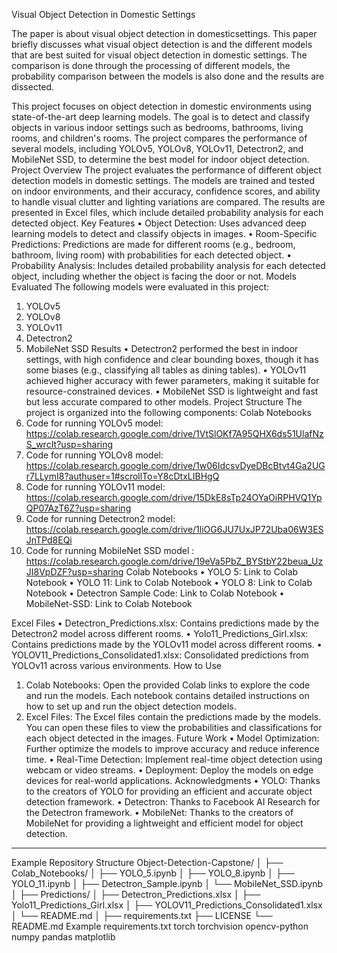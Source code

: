 Visual Object Detection in Domestic Settings

The paper is about visual object detection in domesticsettings. This paper briefly discusses what visual object detection is and the different models that are best suited for visual object detection in domestic settings. The comparison is done through the processing of different models, the probability comparison between the models is also done and the results are dissected.

This project focuses on object detection in domestic environments using state-of-the-art deep learning models. The goal is to detect and classify objects in various indoor settings such as bedrooms, bathrooms, living rooms, and children's rooms. The project compares the  performance of several models, including YOLOv5, YOLOv8, YOLOv11, Detectron2, and MobileNet SSD, to determine the best model for indoor object detection.
Project Overview
The project evaluates the performance of different object detection models in domestic settings. The models are trained and tested on indoor environments, and their accuracy, confidence scores, and ability to handle visual clutter and lighting variations are compared. The results are presented in Excel files, which include detailed probability analysis for each detected object.
Key Features
•	Object Detection: Uses advanced deep learning models to detect and classify objects in images.
•	Room-Specific Predictions: Predictions are made for different rooms (e.g., bedroom, bathroom, living room) with probabilities for each detected object.
•	Probability Analysis: Includes detailed probability analysis for each detected object, including whether the object is facing the door or not.
Models Evaluated
The following models were evaluated in this project:
1.	YOLOv5
2.	YOLOv8
3.	YOLOv11
4.	Detectron2
5.	MobileNet SSD
Results
•	Detectron2 performed the best in indoor settings, with high confidence and clear bounding boxes, though it has some biases (e.g., classifying all tables as dining tables).
•	YOLOv11 achieved higher accuracy with fewer parameters, making it suitable for resource-constrained devices.
•	MobileNet SSD is lightweight and fast but less accurate compared to other models.
Project Structure
The project is organized into the following components:
Colab Notebooks
1.	Code for running YOLOv5 model: 
	https://colab.research.google.com/drive/1VtSlOKf7A95QHX6ds51UlafNzS_wrcIt?usp=sharing
2.	Code for running YOLOv8 model:
	https://colab.research.google.com/drive/1w06IdcsvDyeDBcBtvt4Ga2UGr7LLymI8?authuser=1#scrollTo=Y8cDtxLIBHgQ
3.	Code for running YOLOv11 model: https://colab.research.google.com/drive/15DkE8sTp24OYaOiRPHVQ1YpQP07AzT6Z?usp=sharing
4.	Code for running Detectron2 model: https://colab.research.google.com/drive/1liOG6JU7UxJP72Uba06W3ESJnTPd8EQi
5.	Code for running MobileNet SSD model : 
https://colab.research.google.com/drive/19eVa5PbZ_BYStbY22beua_UzJI8VpDZF?usp=sharing
Colab Notebooks
•	YOLO 5: Link to Colab Notebook
•	YOLO 11: Link to Colab Notebook
•	YOLO 8: Link to Colab Notebook
•	Detectron Sample Code: Link to Colab Notebook
•	MobileNet-SSD: Link to Colab Notebook

Excel Files
•	Detectron_Predictions.xlsx: Contains predictions made by the Detectron2 model across different rooms.
•	Yolo11_Predictions_Girl.xlsx: Contains predictions made by the YOLOv11 model across different rooms.
•	YOLOV11_Predictions_Consolidated1.xlsx: Consolidated predictions from YOLOv11 across various environments.
How to Use
1.	Colab Notebooks: Open the provided Colab links to explore the code and run the models. Each notebook contains detailed instructions on how to set up and run the object detection models.
2.	Excel Files: The Excel files contain the predictions made by the models. You can open these files to view the probabilities and classifications for each object detected in the images.
Future Work
•	Model Optimization: Further optimize the models to improve accuracy and reduce inference time.
•	Real-Time Detection: Implement real-time object detection using webcam or video streams.
•	Deployment: Deploy the models on edge devices for real-world applications.
Acknowledgments
•	YOLO: Thanks to the creators of YOLO for providing an efficient and accurate object detection framework.
•	Detectron: Thanks to Facebook AI Research for the Detectron framework.
•	MobileNet: Thanks to the creators of MobileNet for providing a lightweight and efficient model for object detection.
________________________________________
Example Repository Structure
Object-Detection-Capstone/
│
├── Colab_Notebooks/
│   ├── YOLO_5.ipynb
│   ├── YOLO_8.ipynb
│   ├── YOLO_11.ipynb
│   ├── Detectron_Sample.ipynb
│   └── MobileNet_SSD.ipynb
│
├── Predictions/
│   ├── Detectron_Predictions.xlsx
│   ├── Yolo11_Predictions_Girl.xlsx
│   ├── YOLOV11_Predictions_Consolidated1.xlsx
│   └── README.md
│
├── requirements.txt
├── LICENSE
└── README.md
Example requirements.txt
torch
torchvision
opencv-python
numpy
pandas
matplotlib

